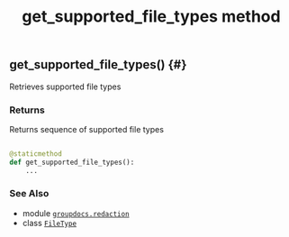 ﻿---
title: get_supported_file_types method
second_title: GroupDocs.Redaction for Python via .NET API References
description: 
type: docs
weight: 40
url: /groupdocs.redaction/filetype/get_supported_file_types/
is_root: false
---

## get_supported_file_types() {#}

Retrieves supported file types


### Returns 


Returns sequence of supported file types


```python

@staticmethod
def get_supported_file_types():
    ...
```





### See Also
* module [`groupdocs.redaction`](../../)
* class [`FileType`](/redaction/python-net/groupdocs.redaction/filetype)
